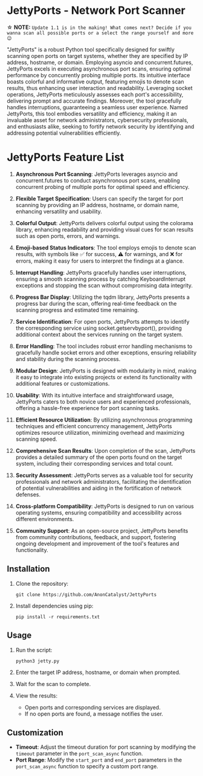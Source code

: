 # JettyPorts - Network Port Scanner

 ☆ **NOTE:** ``Update 1.1 is in the making! What comes next? Decide if you wanna scan all possible ports or a select the range yourself and more 😉``

"JettyPorts" is a robust Python tool specifically designed for swiftly scanning open ports on target systems, whether they are specified by IP address, hostname, or domain. Employing asyncio and concurrent.futures, JettyPorts excels in executing asynchronous port scans, ensuring optimal performance by concurrently probing multiple ports. Its intuitive interface boasts colorful and informative output, featuring emojis to denote scan results, thus enhancing user interaction and readability. Leveraging socket operations, JettyPorts meticulously assesses each port's accessibility, delivering prompt and accurate findings. Moreover, the tool gracefully handles interruptions, guaranteeing a seamless user experience. Named JettyPorts, this tool embodies versatility and efficiency, making it an invaluable asset for network administrators, cybersecurity professionals, and enthusiasts alike, seeking to fortify network security by identifying and addressing potential vulnerabilities efficiently.

# JettyPorts Feature List

1. **Asynchronous Port Scanning**: JettyPorts leverages asyncio and concurrent.futures to conduct asynchronous port scans, enabling concurrent probing of multiple ports for optimal speed and efficiency.

2. **Flexible Target Specification**: Users can specify the target for port scanning by providing an IP address, hostname, or domain name, enhancing versatility and usability.

3. **Colorful Output**: JettyPorts delivers colorful output using the colorama library, enhancing readability and providing visual cues for scan results such as open ports, errors, and warnings.

4. **Emoji-based Status Indicators**: The tool employs emojis to denote scan results, with symbols like ✅ for success, ⚠️ for warnings, and ❌ for errors, making it easy for users to interpret the findings at a glance.

5. **Interrupt Handling**: JettyPorts gracefully handles user interruptions, ensuring a smooth scanning process by catching KeyboardInterrupt exceptions and stopping the scan without compromising data integrity.

6. **Progress Bar Display**: Utilizing the tqdm library, JettyPorts presents a progress bar during the scan, offering real-time feedback on the scanning progress and estimated time remaining.

7. **Service Identification**: For open ports, JettyPorts attempts to identify the corresponding service using socket.getservbyport(), providing additional context about the services running on the target system.

8. **Error Handling**: The tool includes robust error handling mechanisms to gracefully handle socket errors and other exceptions, ensuring reliability and stability during the scanning process.

9. **Modular Design**: JettyPorts is designed with modularity in mind, making it easy to integrate into existing projects or extend its functionality with additional features or customizations.

10. **Usability**: With its intuitive interface and straightforward usage, JettyPorts caters to both novice users and experienced professionals, offering a hassle-free experience for port scanning tasks.

11. **Efficient Resource Utilization**: By utilizing asynchronous programming techniques and efficient concurrency management, JettyPorts optimizes resource utilization, minimizing overhead and maximizing scanning speed.

12. **Comprehensive Scan Results**: Upon completion of the scan, JettyPorts provides a detailed summary of the open ports found on the target system, including their corresponding services and total count.

13. **Security Assessment**: JettyPorts serves as a valuable tool for security professionals and network administrators, facilitating the identification of potential vulnerabilities and aiding in the fortification of network defenses.

14. **Cross-platform Compatibility**: JettyPorts is designed to run on various operating systems, ensuring compatibility and accessibility across different environments.

15. **Community Support**: As an open-source project, JettyPorts benefits from community contributions, feedback, and support, fostering ongoing development and improvement of the tool's features and functionality.

## Installation

1. Clone the repository:
   ```
   git clone https://github.com/AnonCatalyst/JettyPorts
   ```

2. Install dependencies using pip:
   ```
   pip install -r requirements.txt
   ```

## Usage

1. Run the script:
   ```
   python3 jetty.py
   ```

2. Enter the target IP address, hostname, or domain when prompted.

3. Wait for the scan to complete.

4. View the results:
   - Open ports and corresponding services are displayed.
   - If no open ports are found, a message notifies the user.

## Customization

- **Timeout**: Adjust the timeout duration for port scanning by modifying the `timeout` parameter in the `port_scan_async` function.
- **Port Range**: Modify the `start_port` and `end_port` parameters in the `port_scan_async` function to specify a custom port range.
